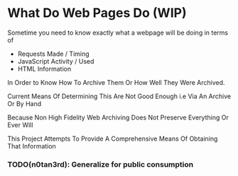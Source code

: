 # What Do Web Pages Do (WIP)
Sometime you need to know exactly what a webpage will be doing in terms of 
- Requests Made / Timing
- JavaScript Activity / Used
- HTML Information

In Order to Know How To Archive Them Or How Well They Were Archived.

Current Means Of Determining This Are Not Good Enough i.e Via An Archive Or By Hand 

Because Non High Fidelity Web Archiving Does Not Preserve Everything Or Ever Will

This Project Attempts To Provide A Comprehensive Means Of Obtaining That Information

### TODO(n0tan3rd): Generalize for public consumption